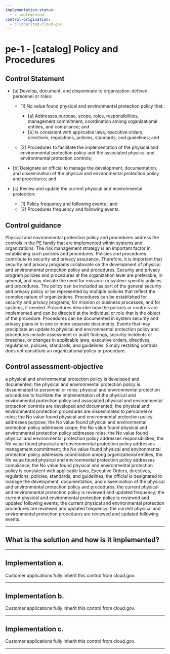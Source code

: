 ```yaml
---
implementation-status:
  - c-implemented
control-origination:
  - c-inherited-cloud-gov
---
```


# pe-1 - \[catalog\] Policy and Procedures

## Control Statement

- \[a\] Develop, document, and disseminate to organization-defined personnel or roles:

  - \[1\]  No value found physical and environmental protection policy that:

    - \[a\] Addresses purpose, scope, roles, responsibilities, management commitment, coordination among organizational entities, and compliance; and
    - \[b\] Is consistent with applicable laws, executive orders, directives, regulations, policies, standards, and guidelines; and

  - \[2\] Procedures to facilitate the implementation of the physical and environmental protection policy and the associated physical and environmental protection controls;

- \[b\] Designate an official to manage the development, documentation, and dissemination of the physical and environmental protection policy and procedures; and

- \[c\] Review and update the current physical and environmental protection:

  - \[1\] Policy frequency and following events ; and
  - \[2\] Procedures frequency and following events.

## Control guidance

Physical and environmental protection policy and procedures address the controls in the PE family that are implemented within systems and organizations. The risk management strategy is an important factor in establishing such policies and procedures. Policies and procedures contribute to security and privacy assurance. Therefore, it is important that security and privacy programs collaborate on the development of physical and environmental protection policy and procedures. Security and privacy program policies and procedures at the organization level are preferable, in general, and may obviate the need for mission- or system-specific policies and procedures. The policy can be included as part of the general security and privacy policy or be represented by multiple policies that reflect the complex nature of organizations. Procedures can be established for security and privacy programs, for mission or business processes, and for systems, if needed. Procedures describe how the policies or controls are implemented and can be directed at the individual or role that is the object of the procedure. Procedures can be documented in system security and privacy plans or in one or more separate documents. Events that may precipitate an update to physical and environmental protection policy and procedures include assessment or audit findings, security incidents or breaches, or changes in applicable laws, executive orders, directives, regulations, policies, standards, and guidelines. Simply restating controls does not constitute an organizational policy or procedure.

## Control assessment-objective

a physical and environmental protection policy is developed and documented;
the physical and environmental protection policy is disseminated to personnel or roles;
physical and environmental protection procedures to facilitate the implementation of the physical and environmental protection policy and associated physical and environmental protection controls are developed and documented;
the physical and environmental protection procedures are disseminated to personnel or roles;
the No value found physical and environmental protection policy addresses purpose;
the No value found physical and environmental protection policy addresses scope;
the No value found physical and environmental protection policy addresses roles;
the No value found physical and environmental protection policy addresses responsibilities;
the No value found physical and environmental protection policy addresses management commitment;
the No value found physical and environmental protection policy addresses coordination among organizational entities;
the No value found physical and environmental protection policy addresses compliance;
the No value found physical and environmental protection policy is consistent with applicable laws, Executive Orders, directives, regulations, policies, standards, and guidelines;
the official is designated to manage the development, documentation, and dissemination of the physical and environmental protection policy and procedures;
the current physical and environmental protection policy is reviewed and updated frequency;
the current physical and environmental protection policy is reviewed and updated following events;
the current physical and environmental protection procedures are reviewed and updated frequency;
the current physical and environmental protection procedures are reviewed and updated following events.

______________________________________________________________________

## What is the solution and how is it implemented?

<!-- Please leave this section blank and enter implementation details in the parts below. -->

______________________________________________________________________

## Implementation a.

Customer applications fully inherit this control from cloud.gov.

______________________________________________________________________

## Implementation b.

Customer applications fully inherit this control from cloud.gov.

______________________________________________________________________

## Implementation c.

Customer applications fully inherit this control from cloud.gov.

______________________________________________________________________
